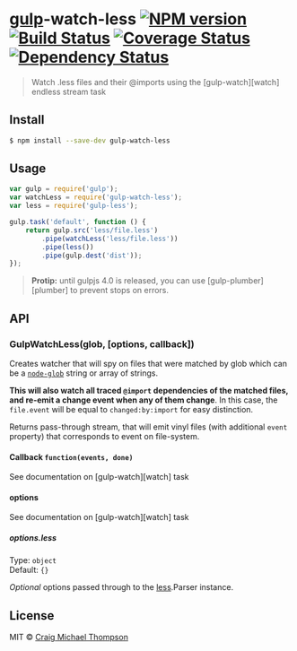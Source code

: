 # [gulp](http://gulpjs.com)-watch-less [![NPM version][npm-image]][npm-url] [![Build Status][travis-image]][travis-url] [![Coverage Status][coveralls-image]][coveralls-url] [![Dependency Status][depstat-image]][depstat-url]
> Watch .less files and their @imports using the [gulp-watch][watch] endless stream task

## Install

```sh
$ npm install --save-dev gulp-watch-less
```


## Usage

```js
var gulp = require('gulp');
var watchLess = require('gulp-watch-less');
var less = require('gulp-less');

gulp.task('default', function () {
	return gulp.src('less/file.less')
		.pipe(watchLess('less/file.less'))
		.pipe(less())
		.pipe(gulp.dest('dist'));
});
```

> __Protip:__ until gulpjs 4.0 is released, you can use [gulp-plumber][plumber] to prevent stops on errors.


## API

### GulpWatchLess(glob, [options, callback])

Creates watcher that will spy on files that were matched by glob which can be a [`node-glob`][glob-url] string or array of strings.

**This will also watch all traced `@import` dependencies of the matched files, and re-emit a change event when any of them change**.
In this case, the `file.event` will be equal to `changed:by:import` for easy distinction.

Returns pass-through stream, that will emit vinyl files (with additional `event` property) that corresponds to event on file-system.

#### Callback `function(events, done)`

See documentation on [gulp-watch][watch] task

#### options

See documentation on [gulp-watch][watch] task

##### options.less

Type: `object`  
Default: `{}`

*Optional* options passed through to the [less]().Parser instance.

## License

MIT &copy; [Craig Michael Thompson][profile-url]


[profile-url]: https://github.com/Craga89

[glob-url]: https://github.com/isaacs/node-glob
[less-url]: https://github.com/less/less.js
[watch-url]: https://github.com/floatdrop/gulp-watch
[plumber-url]: https://github.com/floatdrop/gulp-plumber

[npm-url]: https://npmjs.org/package/gulp-watch
[npm-image]: http://img.shields.io/npm/v/gulp-watch.svg?style=flat

[travis-url]: https://travis-ci.org/floatdrop/gulp-watch
[travis-image]: http://img.shields.io/travis/floatdrop/gulp-watch.svg?style=flat

[coveralls-url]: https://coveralls.io/r/floatdrop/gulp-watch
[coveralls-image]: http://img.shields.io/coveralls/floatdrop/gulp-watch.svg?style=flat

[depstat-url]: https://david-dm.org/floatdrop/gulp-watch
[depstat-image]: http://img.shields.io/david/floatdrop/gulp-watch.svg?style=flat